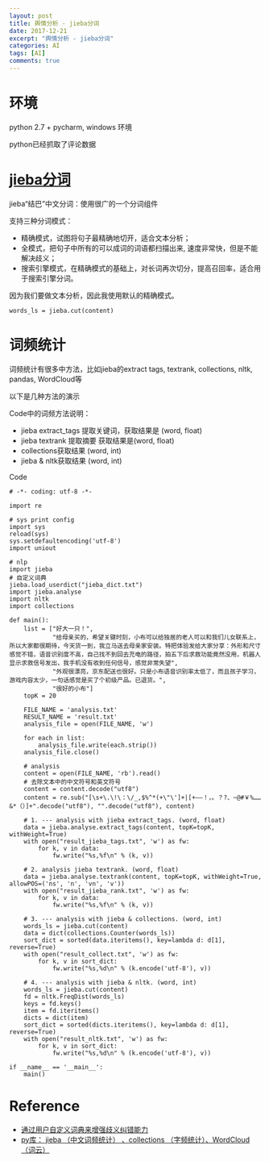 ```yaml
---
layout: post
title: 舆情分析 - jieba分词
date: 2017-12-21
excerpt: "舆情分析 - jieba分词"
categories: AI
tags: [AI]
comments: true
---
```



# 环境

python 2.7 + pycharm, windows 环境

python已经抓取了评论数据

# [jieba分词](https://github.com/fxsjy/jieba)

jieba“结巴”中文分词：使用很广的一个分词组件

支持三种分词模式：

- 精确模式，试图将句子最精确地切开，适合文本分析；
- 全模式，把句子中所有的可以成词的词语都扫描出来, 速度非常快，但是不能解决歧义；
- 搜索引擎模式，在精确模式的基础上，对长词再次切分，提高召回率，适合用于搜索引擎分词。


因为我们要做文本分析，因此我使用默认的精确模式。

    words_ls = jieba.cut(content)

# 词频统计

词频统计有很多中方法，比如jieba的extract tags, textrank, collections, nltk, pandas, WordCloud等

以下是几种方法的演示

Code中的词频方法说明：

- jieba extract_tags 提取关键词，获取结果是 (word, float)
- jieba textrank 提取摘要 获取结果是(word, float)
- collections获取结果 (word, int)
- jieba & nltk获取结果 (word, int) 

Code 

    # -*- coding: utf-8 -*-

    import re
    
    # sys print config
    import sys
    reload(sys)
    sys.setdefaultencoding('utf-8')
    import uniout
    
    # nlp
    import jieba
    # 自定义词典
    jieba.load_userdict("jieba_dict.txt")
    import jieba.analyse
    import nltk
    import collections
    
    def main():
        list = ["好大一只！",
                "给母亲买的，希望关键时刻，小布可以给独居的老人可以和我们儿女联系上，所以大家都很期待，今天货一到，我立马送去母亲家安装。特把体验发给大家分享：外形和尺寸感觉不错，语音识别度不高，自己找不到回去充电的路径，拍五下后求救功能竟然没用，机器人显示求救信号发出，我手机没有收到任何信号，感觉非常失望",
                "外观很漂亮，京东配送也很好。只是小布语音识别率太低了，而且孩子学习，游戏内容太少，一句话感觉是买了个初级产品。已退货。",
                "很好的小布"]
        topK = 20
    
        FILE_NAME = 'analysis.txt'
        RESULT_NAME = 'result.txt'
        analysis_file = open(FILE_NAME, 'w')
    
        for each in list:
            analysis_file.write(each.strip())
        analysis_file.close()
    
        # analysis
        content = open(FILE_NAME, 'rb').read()
        # 去除文本中的中文符号和英文符号
        content = content.decode("utf8")
        content = re.sub("[\s+\.\!\：\/_,$%^*(+\"\']+|[+——！，。？?、~@#￥%……&*（）]+".decode("utf8"), "".decode("utf8"), content)
    
        # 1. --- analysis with jieba extract_tags. (word, float)
        data = jieba.analyse.extract_tags(content, topK=topK, withWeight=True)
        with open("result_jieba_tags.txt", 'w') as fw:
            for k, v in data:
                fw.write("%s,%f\n" % (k, v))
    
        # 2. analysis jieba textrank. (word, float)
        data = jieba.analyse.textrank(content, topK=topK, withWeight=True, allowPOS=('ns', 'n', 'vn', 'v'))
        with open("result_jieba_rank.txt", 'w') as fw:
            for k, v in data:
                fw.write("%s,%f\n" % (k, v))
    
        # 3. --- analysis with jieba & collections. (word, int)
        words_ls = jieba.cut(content)
        data = dict(collections.Counter(words_ls))
        sort_dict = sorted(data.iteritems(), key=lambda d: d[1], reverse=True)
        with open("result_collect.txt", 'w') as fw:
            for k, v in sort_dict:
                fw.write("%s,%d\n" % (k.encode('utf-8'), v))
    
        # 4. --- analysis with jieba & nltk. (word, int) 
        words_ls = jieba.cut(content)
        fd = nltk.FreqDist(words_ls)
        keys = fd.keys()
        item = fd.iteritems()
        dicts = dict(item)
        sort_dict = sorted(dicts.iteritems(), key=lambda d: d[1], reverse=True)
        with open("result_nltk.txt", 'w') as fw:
            for k, v in sort_dict:
                fw.write("%s,%d\n" % (k.encode('utf-8'), v))
    
    if __name__ == '__main__':
        main()


# Reference

- [通过用户自定义词典来增强歧义纠错能力](https://github.com/fxsjy/jieba/issues/14)
- [py库： jieba （中文词频统计） 、collections （字频统计）、WordCloud （词云）](https://www.cnblogs.com/qq21270/p/7695275.html)